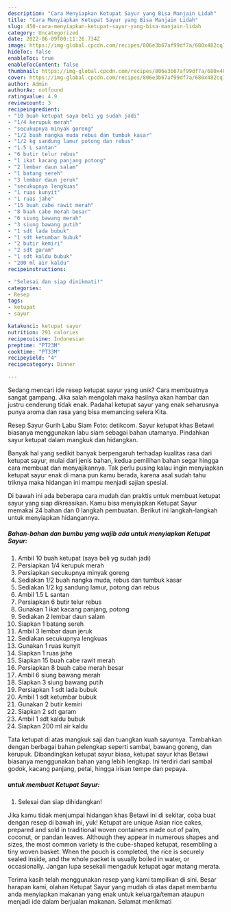 ```yaml
---
description: "Cara Menyiapkan Ketupat Sayur yang Bisa Manjain Lidah"
title: "Cara Menyiapkan Ketupat Sayur yang Bisa Manjain Lidah"
slug: 450-cara-menyiapkan-ketupat-sayur-yang-bisa-manjain-lidah
category: Uncategorized
date: 2022-06-09T00:11:26.734Z
image: https://img-global.cpcdn.com/recipes/806e3b67af99df7a/680x482cq70/ketupat-sayur-foto-resep-utama.jpg
hideToc: false
enableToc: true
enableTocContent: false
thumbnail: https://img-global.cpcdn.com/recipes/806e3b67af99df7a/680x482cq70/ketupat-sayur-foto-resep-utama.jpg
cover: https://img-global.cpcdn.com/recipes/806e3b67af99df7a/680x482cq70/ketupat-sayur-foto-resep-utama.jpg
author: Admin
authorAv: notfound
ratingvalue: 4.9
reviewcount: 3
recipeingredient:
- "10 buah ketupat saya beli yg sudah jadi"
- "1/4 kerupuk merah"
- "secukupnya minyak goreng"
- "1/2 buah nangka muda rebus dan tumbuk kasar"
- "1/2 kg sandung lamur potong dan rebus"
- "1.5 L santan"
- "6 butir telur rebus"
- "1 ikat kacang panjang potong"
- "2 lembar daun salam"
- "1 batang sereh"
- "3 lembar daun jeruk"
- "secukupnya lengkuas"
- "1 ruas kunyit"
- "1 ruas jahe"
- "15 buah cabe rawit merah"
- "8 buah cabe merah besar"
- "6 siung bawang merah"
- "3 siung bawang putih"
- "1 sdt lada bubuk"
- "1 sdt ketumbar bubuk"
- "2 butir kemiri"
- "2 sdt garam"
- "1 sdt kaldu bubuk"
- "200 ml air kaldu"
recipeinstructions:

- "Selesai dan siap dinikmati!"
categories:
- Resep
tags:
- ketupat
- sayur

katakunci: ketupat sayur 
nutrition: 291 calories
recipecuisine: Indonesian
preptime: "PT23M"
cooktime: "PT33M"
recipeyield: "4"
recipecategory: Dinner

---
```





Sedang mencari ide resep ketupat sayur yang unik? Cara membuatnya sangat gampang. Jika salah mengolah maka hasilnya akan hambar dan justru cenderung tidak enak. Padahal ketupat sayur yang enak seharusnya punya aroma dan rasa yang bisa memancing selera Kita.





Resep Sayur Gurih Labu Siam Foto: detikcom. Sayur ketupat khas Betawi biasanya menggunakan labu siam sebagai bahan utamanya. Pindahkan sayur ketupat dalam mangkuk dan hidangkan.

Banyak hal yang sedikit banyak berpengaruh terhadap kualitas rasa dari ketupat sayur, mulai dari jenis bahan, kedua pemilihan bahan segar hingga cara membuat dan menyajikannya. Tak perlu pusing kalau ingin menyiapkan ketupat sayur enak di mana pun kamu berada, karena asal sudah tahu triknya maka hidangan ini mampu menjadi sajian spesial.






Di bawah ini ada beberapa cara mudah dan praktis untuk membuat ketupat sayur yang siap dikreasikan. Kamu bisa menyiapkan Ketupat Sayur memakai 24 bahan dan 0 langkah pembuatan. Berikut ini langkah-langkah untuk menyiapkan hidangannya.

<!--inarticleads1-->

##### Bahan-bahan dan bumbu yang wajib ada untuk menyiapkan Ketupat Sayur:

1. Ambil 10 buah ketupat (saya beli yg sudah jadi)
1. Persiapkan 1/4 kerupuk merah
1. Persiapkan secukupnya minyak goreng
1. Sediakan 1/2 buah nangka muda, rebus dan tumbuk kasar
1. Sediakan 1/2 kg sandung lamur, potong dan rebus
1. Ambil 1.5 L santan
1. Persiapkan 6 butir telur rebus
1. Gunakan 1 ikat kacang panjang, potong
1. Sediakan 2 lembar daun salam
1. Siapkan 1 batang sereh
1. Ambil 3 lembar daun jeruk
1. Sediakan secukupnya lengkuas
1. Gunakan 1 ruas kunyit
1. Siapkan 1 ruas jahe
1. Siapkan 15 buah cabe rawit merah
1. Persiapkan 8 buah cabe merah besar
1. Ambil 6 siung bawang merah
1. Siapkan 3 siung bawang putih
1. Persiapkan 1 sdt lada bubuk
1. Ambil 1 sdt ketumbar bubuk
1. Gunakan 2 butir kemiri
1. Siapkan 2 sdt garam
1. Ambil 1 sdt kaldu bubuk
1. Siapkan 200 ml air kaldu


Tata ketupat di atas mangkuk saji dan tuangkan kuah sayurnya. Tambahkan dengan berbagai bahan pelengkap seperti sambal, bawang goreng, dan kerupuk. Dibandingkan ketupat sayur biasa, ketupat sayur khas Betawi biasanya menggunakan bahan yang lebih lengkap. Ini terdiri dari sambal godok, kacang panjang, petai, hingga irisan tempe dan pepaya. 

<!--inarticleads2-->

#####  untuk membuat Ketupat Sayur:


1. Selesai dan siap dihidangkan!

Jika kamu tidak menjumpai hidangan khas Betawi ini di sekitar, coba buat dengan resep di bawah ini, yuk! Ketupat are unique Asian rice cakes, prepared and sold in traditional woven containers made out of palm, coconut, or pandan leaves. Although they appear in numerous shapes and sizes, the most common variety is the cube-shaped ketupat, resembling a tiny woven basket. When the pouch is completed, the rice is securely sealed inside, and the whole packet is usually boiled in water, or occasionally. Jangan lupa sesekali mengaduk ketupat agar matang merata. 

Terima kasih telah menggunakan resep yang kami tampilkan di sini. Besar harapan kami, olahan Ketupat Sayur yang mudah di atas dapat membantu anda menyiapkan makanan yang enak untuk keluarga/teman ataupun menjadi ide dalam berjualan makanan. Selamat menikmati
